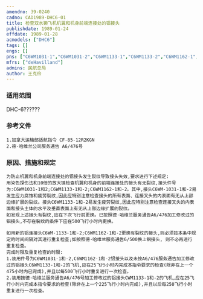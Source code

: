 ```yaml
---
amendno: 39-0240  
cadno: CAD1989-DHC6-01  
title: 检查双水獭飞机机翼和机身前端连接处的铝接头  
publishdate: 1989-01-24  
effdate: 1989-01-28  
acmodels: ["DHC6"]  
tags: []  
engs: []  
pns: ["C6WM1031-1","C6WM1031-2","C6WM1133-1","C6WM1133-2","C6WM1162-1","C6WM1162-2"]  
mfrs: ["deHavilland"]  
admins: 民航总局  
author: 王克俭  
---
```

  
### 适用范围  
DHC-6??????  
  
<!--more-->  
### 参考文件  
    1.加拿大运输部适航指令 CF-85-12R2KGN  
    2.德·哈维兰公司服务通告 A6/476号  
  
### 原因、措施和规定  
    为防止机翼和机身前端连接处的铝接头发生裂纹导致接头失效,要求进行下述规定:  
    用染色探伤法和10倍的放大镜检查机翼和机身的前端连接处的接头有无裂纹,接头件号为:C6WM1031-1和2;C6WM1133-1和-2;C6WM1162-1和-2。其中,接头C6WM-1031-1和-2易发生应力腐蚀和疲劳裂纹,因此应特别注意检查接头的所有表面、连接叉头的内表面有无从上部边缘扩展的裂纹。接头C6WM1133-1和-2易发生疲劳裂纹,因此应特别注意检查连接叉头的内表面和接头主体的水平及垂直表面上有无从上部边缘扩展的裂纹。  
    如发现上述接头有裂纹,应在下次飞行前更换。已按照德·哈维兰服务通告A6/476加工修改过的铝接头,不存在裂纹的条件下应在500飞行小时内更换。  
  
    如用新的铝连接头C6WM-1133-1和-2;C6WM1162-1和-2更换有裂纹的接头,则必须按本条中规定的时间间隔对其进行重复检查;如按照德·哈维兰服务通告6/500换上钢接头, 则不必再进行重复检查。  
    完成时限及重复检查的时限:  
    1.装用件号为C6WM1031-1和-2,C6WM1162-1和-2铝接头以及未按A6/476服务通告加工修改过的铝接头C6WM1133-1和-2的飞机,应在25飞行小时内完成本指令要求的检查(除非在上一个475小时内已完成),并且以每500飞行小时重复进行一次检查。  
    2.装用按德·哈维兰服务通告A6/476号加工修改过的铝接头CWM1133-1和-2的飞机,应在25飞行小时内完成本指令要求的检查(除非在上一个225飞行小时内完成),并且以后每250飞行小时重复进行一次检查。  
  
